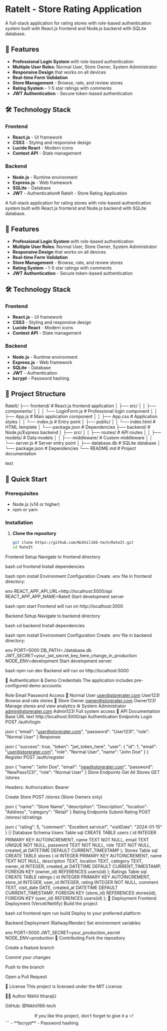  
 # RateIt - Store Rating Application

A full-stack application for rating stores with role-based authentication system built with React.js frontend and Node.js backend with SQLite database.

## 🚀 Features

- **Professional Login System** with role-based authentication
- **Multiple User Roles**: Normal User, Store Owner, System Administrator
- **Responsive Design** that works on all devices
- **Real-time Form Validation**
- **Store Management** - Browse, rate, and review stores
- **Rating System** - 1-5 star ratings with comments
- **JWT Authentication** - Secure token-based authentication

## 🛠️ Technology Stack

### Frontend
- **React.js** - UI framework
- **CSS3** - Styling and responsive design
- **Lucide React** - Modern icons
- **Context API** - State management

### Backend
- **Node.js** - Runtime environment
- **Express.js** - Web framework
- **SQLite** - Database
- **JWT** - Authentication# RateIt - Store Rating Application

A full-stack application for rating stores with role-based authentication system built with React.js frontend and Node.js backend with SQLite database.

## 🚀 Features

- **Professional Login System** with role-based authentication
- **Multiple User Roles**: Normal User, Store Owner, System Administrator
- **Responsive Design** that works on all devices
- **Real-time Form Validation**
- **Store Management** - Browse, rate, and review stores
- **Rating System** - 1-5 star ratings with comments
- **JWT Authentication** - Secure token-based authentication

## 🛠️ Technology Stack

### Frontend
- **React.js** - UI framework
- **CSS3** - Styling and responsive design
- **Lucide React** - Modern icons
- **Context API** - State management

### Backend
- **Node.js** - Runtime environment
- **Express.js** - Web framework
- **SQLite** - Database
- **JWT** - Authentication
- **bcrypt** - Password hashing

## 📁 Project Structure
RateIt/
├── frontend/ # React.js frontend application
│ ├── src/
│ │ ├── components/
│ │ │ └── LoginForm.js # Professional login component
│ │ ├── App.js # Main application component
│ │ ├── App.css # Application styles
│ │ └── index.js # Entry point
│ ├── public/
│ │ └── index.html # HTML template
│ └── package.json # Dependencies
├── backend/ # Node.js/Express backend
│ ├── src/
│ │ ├── routes/ # API routes
│ │ ├── models/ # Data models
│ │ ├── middleware/ # Custom middleware
│ │ └── server.js # Server entry point
│ ├── database.db # SQLite database
│ └── package.json # Dependencies
└── README.md # Project documentation

text

## 🚀 Quick Start

### Prerequisites
- Node.js (v14 or higher)
- npm or yarn

### Installation

1. **Clone the repository**
   ```bash
   git clone https://github.com/Nikhil166-tech/RateIt.git
   cd RateIt
Frontend Setup
Navigate to frontend directory

bash
cd frontend
Install dependencies

bash
npm install
Environment Configuration
Create .env file in frontend directory:

env
REACT_APP_API_URL=http://localhost:5000/api
REACT_APP_APP_NAME=RateIt
Start development server

bash
npm start
Frontend will run on http://localhost:3000

Backend Setup
Navigate to backend directory

bash
cd backend
Install dependencies

bash
npm install
Environment Configuration
Create .env file in backend directory:

env
PORT=5000
DB_PATH=./database.db
JWT_SECRET=your_jwt_secret_key_here_change_in_production
NODE_ENV=development
Start development server

bash
npm run dev
Backend will run on http://localhost:5000

🔐 Authentication & Demo Credentials
The application includes pre-configured demo accounts:

Role	Email	Password	Access
👤 Normal User	user@storerater.com	User123!	Browse and rate stores
🏪 Store Owner	owner@storerater.com	Owner123!	Manage stores and view analytics
⚙️ System Administrator	admin@storerater.com	Admin123!	Full system access
📡 API Documentation
Base URL
text
http://localhost:5000/api
Authentication Endpoints
Login
POST /auth/login

json
{
  "email": "user@storerater.com",
  "password": "User123!",
  "role": "Normal User"
}
Response:

json
{
  "success": true,
  "token": "jwt_token_here",
  "user": {
    "id": 1,
    "email": "user@storerater.com",
    "role": "Normal User",
    "name": "John Doe"
  }
}
Register
POST /auth/register

json
{
  "name": "John Doe",
  "email": "new@storerater.com",
  "password": "NewPass123!",
  "role": "Normal User"
}
Store Endpoints
Get All Stores
GET /stores

Headers: Authorization: Bearer <token>

Create Store
POST /stores (Store Owners only)

json
{
  "name": "Store Name",
  "description": "Description",
  "location": "Address",
  "category": "Retail"
}
Rating Endpoints
Submit Rating
POST /stores/:id/ratings

json
{
  "rating": 5,
  "comment": "Excellent service!",
  "visitDate": "2024-01-15"
}
🗄️ Database Schema
Users Table
sql
CREATE TABLE users (
    id INTEGER PRIMARY KEY AUTOINCREMENT,
    name TEXT NOT NULL,
    email TEXT UNIQUE NOT NULL,
    password TEXT NOT NULL,
    role TEXT NOT NULL,
    created_at DATETIME DEFAULT CURRENT_TIMESTAMP
);
Stores Table
sql
CREATE TABLE stores (
    id INTEGER PRIMARY KEY AUTOINCREMENT,
    name TEXT NOT NULL,
    description TEXT,
    location TEXT,
    category TEXT,
    owner_id INTEGER,
    created_at DATETIME DEFAULT CURRENT_TIMESTAMP,
    FOREIGN KEY (owner_id) REFERENCES users(id)
);
Ratings Table
sql
CREATE TABLE ratings (
    id INTEGER PRIMARY KEY AUTOINCREMENT,
    store_id INTEGER,
    user_id INTEGER,
    rating INTEGER NOT NULL,
    comment TEXT,
    visit_date DATE,
    created_at DATETIME DEFAULT CURRENT_TIMESTAMP,
    FOREIGN KEY (store_id) REFERENCES stores(id),
    FOREIGN KEY (user_id) REFERENCES users(id)
);
🚀 Deployment
Frontend Deployment (Vercel/Netlify)
Build the project

bash
cd frontend
npm run build
Deploy to your preferred platform

Backend Deployment (Railway/Render)
Set environment variables

env
PORT=5000
JWT_SECRET=your_production_secret
NODE_ENV=production
🤝 Contributing
Fork the repository

Create a feature branch

Commit your changes

Push to the branch

Open a Pull Request

📄 License
This project is licensed under the MIT License.

👨‍💻 Author
Nikhil ItharajU

GitHub: @Nikhil166-tech

<div align="center">
If you like this project, don't forget to give it a ⭐!

</div> ```
- **bcrypt** - Password hashing
